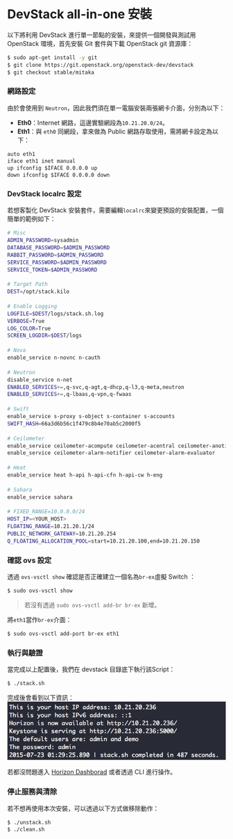 # DevStack all-in-one 安裝
以下將利用 DevStack 進行單一節點的安裝，來提供一個開發與測試用 OpenStack 環境，首先安裝 Git 套件與下載 OpenStack git 資源庫：
```sh
$ sudo apt-get install -y git
$ git clone https://git.openstack.org/openstack-dev/devstack
$ git checkout stable/mitaka
```

### 網路設定
由於會使用到 ```Neutron```，因此我們須在單一電腦安裝兩張網卡介面，分別為以下：
* **Eth0**：Internet 網路，這邊實驗網段為```10.21.20.0/24```。
* **Eth1**：與 ```eth0``` 同網段，拿來做為 Public 網路存取使用，需將網卡設定為以下：
```
auto eth1
iface eth1 inet manual
up ifconfig $IFACE 0.0.0.0 up
down ifconfig $IFACE 0.0.0.0 down
```

### DevStack localrc 設定
若想客製化 DevStack 安裝套件，需要編輯```localrc```來變更預設的安裝配置，一個簡單的範例如下：
```sh
# Misc
ADMIN_PASSWORD=sysadmin
DATABASE_PASSWORD=$ADMIN_PASSWORD
RABBIT_PASSWORD=$ADMIN_PASSWORD
SERVICE_PASSWORD=$ADMIN_PASSWORD
SERVICE_TOKEN=$ADMIN_PASSWORD

# Target Path
DEST=/opt/stack.kilo

# Enable Logging
LOGFILE=$DEST/logs/stack.sh.log
VERBOSE=True
LOG_COLOR=True
SCREEN_LOGDIR=$DEST/logs

# Nova
enable_service n-novnc n-cauth

# Neutron
disable_service n-net
ENABLED_SERVICES+=,q-svc,q-agt,q-dhcp,q-l3,q-meta,neutron
ENABLED_SERVICES+=,q-lbaas,q-vpn,q-fwaas

# Swift
enable_service s-proxy s-object s-container s-accounts
SWIFT_HASH=66a3d6b56c1f479c8b4e70ab5c2000f5

# Ceilometer
enable_service ceilometer-acompute ceilometer-acentral ceilometer-anotification ceilometer-collector ceilometer-api
enable_service ceilometer-alarm-notifier ceilometer-alarm-evaluator

# Heat
enable_service heat h-api h-api-cfn h-api-cw h-eng

# Sahara
enable_service sahara

# FIXED_RANGE=10.0.0.0/24
HOST_IP=<YOUR_HOST>
FLOATING_RANGE=10.21.20.1/24
PUBLIC_NETWORK_GATEWAY=10.21.20.254
Q_FLOATING_ALLOCATION_POOL=start=10.21.20.100,end=10.21.20.150
```

### 確認 ovs 設定
透過 ```ovs-vsctl show``` 確認是否正確建立一個名為```br-ex```虛擬 Switch ：
```sh
$ sudo ovs-vsctl show
```
> 若沒有透過 ```sudo ovs-vsctl add-br br-ex``` 新增。

將```eth1```當作```br-ex```介面：
```sh
$ sudo ovs-vsctl add-port br-ex eth1
```

### 執行與驗證
當完成以上配置後，我們在 devstack 目錄底下執行該Script：
```sh
$ ./stack.sh
```
完成後會看到以下資訊：
![](images/devstack_finish.png)

若都沒問題進入 [Horizon Dashborad](http:localhost/) 或者透過 CLI 進行操作。

### 停止服務與清除
若不想再使用本次安裝，可以透過以下方式做移除動作：
```sh
$ ./unstack.sh
$ ./clean.sh
```
